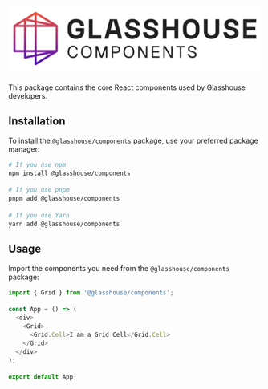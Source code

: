 # ![GVSComponents](./gvs-components.svg)

This package contains the core React components used by Glasshouse developers.

## Installation

To install the `@glasshouse/components` package, use your preferred package manager:

```sh
# If you use npm
npm install @glasshouse/components

# If you use pnpm
pnpm add @glasshouse/components

# If you use Yarn
yarn add @glasshouse/components
```

## Usage

Import the components you need from the `@glasshouse/components` package:

```ts
import { Grid } from '@glasshouse/components';

const App = () => (
  <div>
    <Grid>
      <Grid.Cell>I am a Grid Cell</Grid.Cell>
    </Grid>
  </div>
);

export default App;
```
